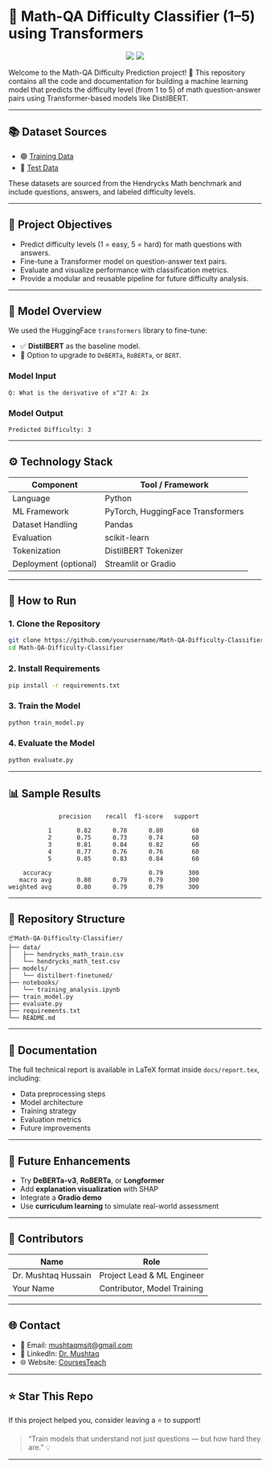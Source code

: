 
# 🎯 Math-QA Difficulty Classifier (1–5) using Transformers

<p align="center">
<img src="https://img.shields.io/github/stars/your-repo-name?style=social">
<img src="https://img.shields.io/github/forks/your-repo-name?style=social">
</p>

Welcome to the Math-QA Difficulty Prediction project! 🚀 This repository contains all the code and documentation for building a machine learning model that predicts the difficulty level (from 1 to 5) of math question-answer pairs using Transformer-based models like DistilBERT.

---

## 📚 Dataset Sources

- 🟢 [Training Data](https://storage.googleapis.com/remilon-public-forever/hendrycks_math_train.csv)
- 🔵 [Test Data](https://storage.googleapis.com/remilon-public-forever/hendrycks_math_test.csv)

These datasets are sourced from the Hendrycks Math benchmark and include questions, answers, and labeled difficulty levels.

---

## 📌 Project Objectives

- Predict difficulty levels (1 = easy, 5 = hard) for math questions with answers.
- Fine-tune a Transformer model on question-answer text pairs.
- Evaluate and visualize performance with classification metrics.
- Provide a modular and reusable pipeline for future difficulty analysis.

---

## 🧠 Model Overview

We used the HuggingFace `transformers` library to fine-tune:
- ✅ **DistilBERT** as the baseline model.
- 🔧 Option to upgrade to `DeBERTa`, `RoBERTa`, or `BERT`.

### Model Input
```
Q: What is the derivative of x^2? A: 2x
```

### Model Output
```
Predicted Difficulty: 3
```

---

## ⚙️ Technology Stack

| Component        | Tool / Framework |
|------------------|------------------|
| Language         | Python           |
| ML Framework     | PyTorch, HuggingFace Transformers |
| Dataset Handling | Pandas           |
| Evaluation       | scikit-learn     |
| Tokenization     | DistilBERT Tokenizer |
| Deployment (optional) | Streamlit or Gradio |

---

## 🚀 How to Run

### 1. Clone the Repository
```bash
git clone https://github.com/yourusername/Math-QA-Difficulty-Classifier.git
cd Math-QA-Difficulty-Classifier
```

### 2. Install Requirements
```bash
pip install -r requirements.txt
```

### 3. Train the Model
```bash
python train_model.py
```

### 4. Evaluate the Model
```bash
python evaluate.py
```

---

## 📊 Sample Results

```text
              precision    recall  f1-score   support

           1       0.82      0.78      0.80        60
           2       0.75      0.73      0.74        60
           3       0.81      0.84      0.82        60
           4       0.77      0.76      0.76        60
           5       0.85      0.83      0.84        60

    accuracy                           0.79       300
   macro avg       0.80      0.79      0.79       300
weighted avg       0.80      0.79      0.79       300
```

---

## 📁 Repository Structure

```
📦Math-QA-Difficulty-Classifier/
├── data/
│   ├── hendrycks_math_train.csv
│   └── hendrycks_math_test.csv
├── models/
│   └── distilbert-finetuned/
├── notebooks/
│   └── training_analysis.ipynb
├── train_model.py
├── evaluate.py
├── requirements.txt
└── README.md
```

---

## 📄 Documentation

The full technical report is available in LaTeX format inside `docs/report.tex`, including:

- Data preprocessing steps
- Model architecture
- Training strategy
- Evaluation metrics
- Future improvements

---

## 🔬 Future Enhancements

- Try **DeBERTa-v3**, **RoBERTa**, or **Longformer**
- Add **explanation visualization** with SHAP
- Integrate a **Gradio demo**
- Use **curriculum learning** to simulate real-world assessment

---

## 🤝 Contributors

| Name | Role |
|------|------|
| Dr. Mushtaq Hussain | Project Lead & ML Engineer |
| Your Name | Contributor, Model Training |

---

## 🌐 Contact

- 📧 Email: mushtaqmsit@gmail.com
- 🔗 LinkedIn: [Dr. Mushtaq](https://www.linkedin.com/in/mushtaq-hussain-21417814/)
- 🌐 Website: [CoursesTeach](https://coursesteach.com/)

---

## ⭐ Star This Repo

If this project helped you, consider leaving a ⭐ to support!

> “Train models that understand not just questions — but how hard they are.” 💡

---
